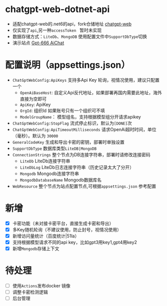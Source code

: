 # chatgpt-web-dotnet-api
- 适配chatgpt-web的.net6的api，fork仓储地址 [chatgpt-web](//github.com/jkhcc11/chatgpt-web)
- 仅实现了`api`,另一种`accessToken ` 暂时未实现
- 数据存储方式：`LiteDb`、`MongoDB` 使用配置文件中`SupportDbType`切换
- 演示站点 [Gpt-666 AiChat](//ai1.gpt-666.com)

# 配置说明（appsettings.json）
- `ChatGptWebConfig:ApiKeys` 支持多Api Key 轮询，视情况使用，建议只配置一个
	- `OpenAiBaseHost`: 自定义Api反代地址，如果部署再国内需要此地址，海外直接为空即可
	- `ApiKey`: ApiKey
	- `OrgId`: 组织Id  如果账号只有一个组织可不填
	- `ModelGroupName`： 模型组名，支持根据模型组分开请求apikey
- `ChatGptWebConfig:StopFlag` 流式停止标识，默认为`[DONE]`次
- `ChatGptWebConfig:ApiTimeoutMilliseconds` 请求OpenAi超时时间，单位（毫秒）。默认为 `30000` 
- `GeneralCodeKey` 生成和导出卡密的密钥，部署时单独设置
- `SupportDbType` 数据库类型`LiteDB|MongoDB`
- `ConnectionStrings` 整个节点为DB连接字符串，部署时请修改连接密码
	- `LiteDb` LiteDb连接字符串
	- `LiteDbLog` LiteDb日志连接字符串（历史记录太大了分开）
	- `Mongodb` Mongodb连接字符串
	- `MongodbDatabaseName` Mongodb数据库名
- `WebResource` 整个节点为站点配置节点,可根据`appsettings.json` 参考配置

# 新增
- [x] 卡密功能（未对接卡密平台，直接生成卡密和导出）
- [x] 多Key随机轮询（不建议使用，防止封号，视情况使用）
- [x] 新增访问量统计（百度统计|51la）
- [x] 支持根据模型请求不同的api key，比如gpt3用key1,gpt4用key2
- [x] 新增`Mongodb`存储上下文

# 待处理

- [ ] 使用`Actions`发布docker 镜像
- [ ] 调整卡密检测逻辑
- [ ] 后台管理
